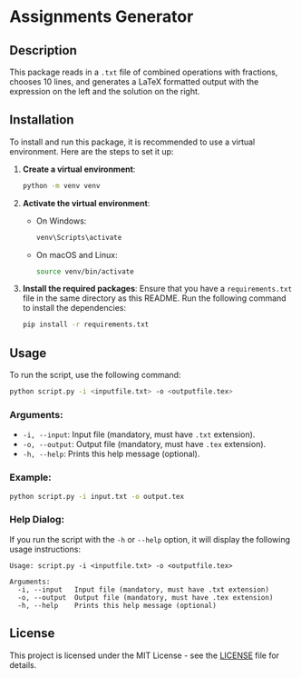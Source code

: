 # Assignments Generator

## Description
This package reads in a `.txt` file of combined operations with fractions, chooses 10 lines, and generates a LaTeX formatted output with the expression on the left and the solution on the right.

## Installation

To install and run this package, it is recommended to use a virtual environment. Here are the steps to set it up:

1. **Create a virtual environment**:
   ```bash
   python -m venv venv
   ```

2. **Activate the virtual environment**:
   - On Windows:
     ```bash
     venv\Scripts\activate
     ```
   - On macOS and Linux:
     ```bash
     source venv/bin/activate
     ```

3. **Install the required packages**:
   Ensure that you have a `requirements.txt` file in the same directory as this README. Run the following command to install the dependencies:
   ```bash
   pip install -r requirements.txt
   ```

## Usage

To run the script, use the following command:

```bash
python script.py -i <inputfile.txt> -o <outputfile.tex>
```

### Arguments:
- `-i, --input`: Input file (mandatory, must have `.txt` extension).
- `-o, --output`: Output file (mandatory, must have `.tex` extension).
- `-h, --help`: Prints this help message (optional).

### Example:
```bash
python script.py -i input.txt -o output.tex
```

### Help Dialog:
If you run the script with the `-h` or `--help` option, it will display the following usage instructions:

```
Usage: script.py -i <inputfile.txt> -o <outputfile.tex>

Arguments:
  -i, --input   Input file (mandatory, must have .txt extension)
  -o, --output  Output file (mandatory, must have .tex extension)
  -h, --help    Prints this help message (optional)
```

## License
This project is licensed under the MIT License - see the [LICENSE](LICENSE) file for details.

